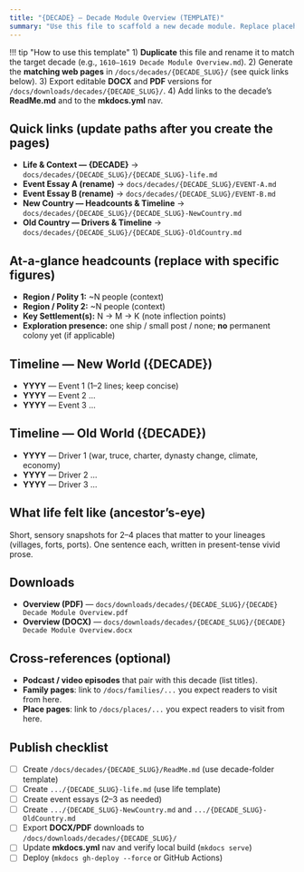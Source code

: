 ```yaml
---
title: "{DECADE} — Decade Module Overview (TEMPLATE)"
summary: "Use this file to scaffold a new decade module. Replace placeholders, duplicate into /docs/downloads/decades/{DECADE_SLUG}/ and /docs/decades/{DECADE_SLUG}/ as needed."
---
```


!!! tip "How to use this template"
    1) **Duplicate** this file and rename it to match the target decade (e.g., `1610–1619 Decade Module Overview.md`).
    2) Generate the **matching web pages** in `/docs/decades/{DECADE_SLUG}/` (see quick links below).
    3) Export editable **DOCX** and **PDF** versions for `/docs/downloads/decades/{DECADE_SLUG}/`.
    4) Add links to the decade’s **ReadMe.md** and to the **mkdocs.yml** nav.

## Quick links (update paths after you create the pages)

- **Life & Context — {DECADE}** → `docs/decades/{DECADE_SLUG}/{DECADE_SLUG}-life.md`
- **Event Essay A (rename)** → `docs/decades/{DECADE_SLUG}/EVENT-A.md`
- **Event Essay B (rename)** → `docs/decades/{DECADE_SLUG}/EVENT-B.md`
- **New Country — Headcounts & Timeline** → `docs/decades/{DECADE_SLUG}/{DECADE_SLUG}-NewCountry.md`
- **Old Country — Drivers & Timeline** → `docs/decades/{DECADE_SLUG}/{DECADE_SLUG}-OldCountry.md`

## At-a-glance headcounts (replace with specific figures)

- **Region / Polity 1:** ~N people (context)
- **Region / Polity 2:** ~N people (context)
- **Key Settlement(s):** N → M → K (note inflection points)
- **Exploration presence:** one ship / small post / none; **no** permanent colony yet (if applicable)

## Timeline — New World ({DECADE})

- **YYYY** — Event 1 (1–2 lines; keep concise)
- **YYYY** — Event 2 …
- **YYYY** — Event 3 …

## Timeline — Old World ({DECADE})

- **YYYY** — Driver 1 (war, truce, charter, dynasty change, climate, economy)
- **YYYY** — Driver 2 …
- **YYYY** — Driver 3 …

## What life felt like (ancestor’s-eye)

Short, sensory snapshots for 2–4 places that matter to your lineages (villages, forts, ports). One sentence each, written in present-tense vivid prose.

## Downloads

- **Overview (PDF)** — `docs/downloads/decades/{DECADE_SLUG}/{DECADE} Decade Module Overview.pdf`
- **Overview (DOCX)** — `docs/downloads/decades/{DECADE_SLUG}/{DECADE} Decade Module Overview.docx`

## Cross-references (optional)

- **Podcast / video episodes** that pair with this decade (list titles).
- **Family pages**: link to `/docs/families/...` you expect readers to visit from here.
- **Place pages**: link to `/docs/places/...` you expect readers to visit from here.

## Publish checklist

- [ ] Create `/docs/decades/{DECADE_SLUG}/ReadMe.md` (use decade-folder template)
- [ ] Create `.../{DECADE_SLUG}-life.md` (use life template)
- [ ] Create event essays (2–3 as needed)
- [ ] Create `.../{DECADE_SLUG}-NewCountry.md` and `.../{DECADE_SLUG}-OldCountry.md`
- [ ] Export **DOCX/PDF** downloads to `/docs/downloads/decades/{DECADE_SLUG}/`
- [ ] Update **mkdocs.yml** nav and verify local build (`mkdocs serve`)
- [ ] Deploy (`mkdocs gh-deploy --force` or GitHub Actions)